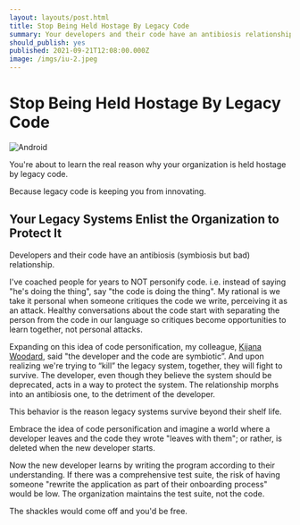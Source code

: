```yaml
---
layout: layouts/post.html
title: Stop Being Held Hostage By Legacy Code
summary: Your developers and their code have an antibiosis relationship.
should_publish: yes
published: 2021-09-21T12:08:00.000Z
image: /imgs/iu-2.jpeg
---
```


# Stop Being Held Hostage By Legacy Code

<img class="full-width" src="/imgs/iu-2.jpeg" alt="Android" />

You're about to learn the real reason why your organization is held hostage by legacy code.

Because legacy code is keeping you from innovating.

## Your Legacy Systems Enlist the Organization to Protect It

Developers and their code have an antibiosis (symbiosis but bad) relationship.

I've coached people for years to NOT personify code. i.e. instead of saying "he's doing the thing", say "the code is doing the thing". My rational is we take it personal when someone critiques the code we write, perceiving it as an attack. Healthy conversations about the code start with separating the person from the code in our language so critiques become opportunities to learn together, not personal attacks.

Expanding on this idea of code personification, my colleague, [Kijana Woodard](https://www.linkedin.com/in/kijanawoodard/), said "the developer and the code are symbiotic”. And upon realizing we're trying to “kill” the legacy system, together, they will fight to survive. The developer, even though they believe the system should be deprecated, acts in a way to protect the system. The relationship morphs into an antibiosis one, to the detriment of the developer.

This behavior is the reason legacy systems survive beyond their shelf life.

Embrace the idea of code personification and imagine a world where a developer leaves and the code they wrote "leaves with them"; or rather, is deleted when the new developer starts.

Now the new developer learns by writing the program according to their understanding. If there was a comprehensive test suite, the risk of having someone "rewrite the application as part of their onboarding process" would be low. The organization maintains the test suite, not the code.

The shackles would come off and you'd be free.